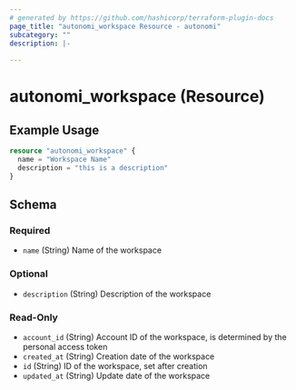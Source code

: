 ```yaml
---
# generated by https://github.com/hashicorp/terraform-plugin-docs
page_title: "autonomi_workspace Resource - autonomi"
subcategory: ""
description: |-
  
---
```


# autonomi_workspace (Resource)

## Example Usage

```terraform
resource "autonomi_workspace" {
  name = "Workspace Name"
  description = "this is a description"
}
```

<!-- schema generated by tfplugindocs -->
## Schema

### Required

- `name` (String) Name of the workspace

### Optional

- `description` (String) Description of the workspace

### Read-Only

- `account_id` (String) Account ID of the workspace, is determined by the personal access token
- `created_at` (String) Creation date of the workspace
- `id` (String) ID of the workspace, set after creation
- `updated_at` (String) Update date of the workspace
